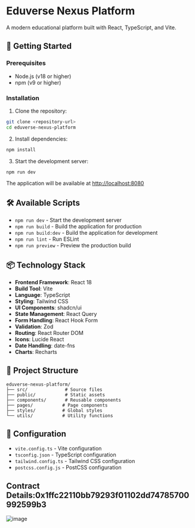 # Eduverse Nexus Platform

A modern educational platform built with React, TypeScript, and Vite.

## 🚀 Getting Started

### Prerequisites

- Node.js (v18 or higher)
- npm (v9 or higher)

### Installation

1. Clone the repository:
```bash
git clone <repository-url>
cd eduverse-nexus-platform
```

2. Install dependencies:
```bash
npm install
```

3. Start the development server:
```bash
npm run dev
```

The application will be available at [http://localhost:8080](http://localhost:8080)

## 🛠️ Available Scripts

- `npm run dev` - Start the development server
- `npm run build` - Build the application for production
- `npm run build:dev` - Build the application for development
- `npm run lint` - Run ESLint
- `npm run preview` - Preview the production build

## 📦 Technology Stack

- **Frontend Framework**: React 18
- **Build Tool**: Vite
- **Language**: TypeScript
- **Styling**: Tailwind CSS
- **UI Components**: shadcn/ui
- **State Management**: React Query
- **Form Handling**: React Hook Form
- **Validation**: Zod
- **Routing**: React Router DOM
- **Icons**: Lucide React
- **Date Handling**: date-fns
- **Charts**: Recharts

## 📁 Project Structure

```
eduverse-nexus-platform/
├── src/              # Source files
├── public/           # Static assets
├── components/       # Reusable components
├── pages/           # Page components
├── styles/          # Global styles
└── utils/           # Utility functions
```

## 🔧 Configuration

- `vite.config.ts` - Vite configuration
- `tsconfig.json` - TypeScript configuration
- `tailwind.config.ts` - Tailwind CSS configuration
- `postcss.config.js` - PostCSS configuration

## Contract Details:0x1ffc22110bb79293f01102dd74785700992599b3
![image](https://github.com/user-attachments/assets/a908e9ed-6abb-4a38-90ba-36cae518ada0)

